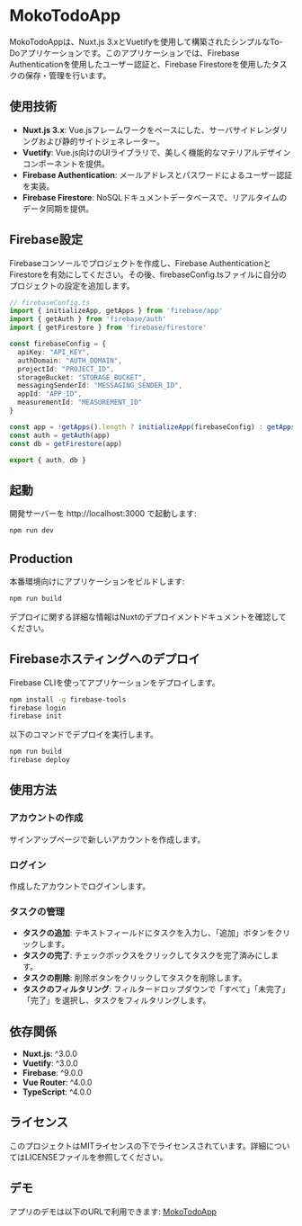 
# MokoTodoApp

MokoTodoAppは、Nuxt.js 3.xとVuetifyを使用して構築されたシンプルなTo-Doアプリケーションです。このアプリケーションでは、Firebase Authenticationを使用したユーザー認証と、Firebase Firestoreを使用したタスクの保存・管理を行います。

## 使用技術

- **Nuxt.js 3.x**: Vue.jsフレームワークをベースにした、サーバサイドレンダリングおよび静的サイトジェネレーター。
- **Vuetify**: Vue.js向けのUIライブラリで、美しく機能的なマテリアルデザインコンポーネントを提供。
- **Firebase Authentication**: メールアドレスとパスワードによるユーザー認証を実装。
- **Firebase Firestore**: NoSQLドキュメントデータベースで、リアルタイムのデータ同期を提供。

## Firebase設定

Firebaseコンソールでプロジェクトを作成し、Firebase AuthenticationとFirestoreを有効にしてください。その後、firebaseConfig.tsファイルに自分のプロジェクトの設定を追加します。

```typescript
// firebaseConfig.ts
import { initializeApp, getApps } from 'firebase/app'
import { getAuth } from 'firebase/auth'
import { getFirestore } from 'firebase/firestore'

const firebaseConfig = {
  apiKey: "API_KEY",
  authDomain: "AUTH_DOMAIN",
  projectId: "PROJECT_ID",
  storageBucket: "STORAGE_BUCKET",
  messagingSenderId: "MESSAGING_SENDER_ID",
  appId: "APP_ID",
  measurementId: "MEASUREMENT_ID"
}

const app = !getApps().length ? initializeApp(firebaseConfig) : getApps()[0]
const auth = getAuth(app)
const db = getFirestore(app)

export { auth, db }
```

## 起動

開発サーバーを http://localhost:3000 で起動します:

```bash
npm run dev
```

## Production

本番環境向けにアプリケーションをビルドします:

```bash
npm run build
```

デプロイに関する詳細な情報はNuxtのデプロイメントドキュメントを確認してください。

## Firebaseホスティングへのデプロイ

Firebase CLIを使ってアプリケーションをデプロイします。

```bash
npm install -g firebase-tools
firebase login
firebase init
```

以下のコマンドでデプロイを実行します。

```bash
npm run build
firebase deploy
```

## 使用方法

### アカウントの作成
サインアップページで新しいアカウントを作成します。

### ログイン
作成したアカウントでログインします。

### タスクの管理
- **タスクの追加**: テキストフィールドにタスクを入力し、「追加」ボタンをクリックします。
- **タスクの完了**: チェックボックスをクリックしてタスクを完了済みにします。
- **タスクの削除**: 削除ボタンをクリックしてタスクを削除します。
- **タスクのフィルタリング**: フィルタードロップダウンで「すべて」「未完了」「完了」を選択し、タスクをフィルタリングします。

## 依存関係

- **Nuxt.js**: ^3.0.0
- **Vuetify**: ^3.0.0
- **Firebase**: ^9.0.0
- **Vue Router**: ^4.0.0
- **TypeScript**: ^4.0.0

## ライセンス

このプロジェクトはMITライセンスの下でライセンスされています。詳細についてはLICENSEファイルを参照してください。

## デモ

アプリのデモは以下のURLで利用できます: [MokoTodoApp](https://mokotodoapp-469c4.web.app/login)
